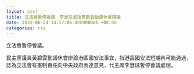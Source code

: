 ```yaml
---
layout: post
title: 立法會暫停會議　李慧琼處理黃碧雲動議休會辯論
date: 2020-06-24 14:37:05.000000000 +08:00
categories: rss
---
```


立法會暫停會議。

民主黨議員黃碧雲動議休會辯論港區國安法事宜，指港區國安法短期內可能通過，認為立法會有憲制責任向中央政府表達意見，代主席李慧琼暫停會議處理。
